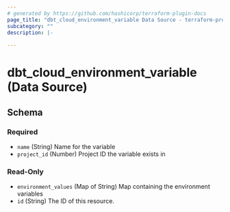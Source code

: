 ```yaml
---
# generated by https://github.com/hashicorp/terraform-plugin-docs
page_title: "dbt_cloud_environment_variable Data Source - terraform-provider-dbtcloud"
subcategory: ""
description: |-
  
---
```


# dbt_cloud_environment_variable (Data Source)





<!-- schema generated by tfplugindocs -->
## Schema

### Required

- `name` (String) Name for the variable
- `project_id` (Number) Project ID the variable exists in

### Read-Only

- `environment_values` (Map of String) Map containing the environment variables
- `id` (String) The ID of this resource.


